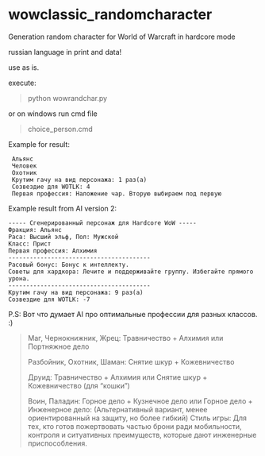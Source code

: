 # wowclassic_randomcharacter
Generation random character for World of Warcraft in hardcore mode

russian language in print and data!

use as is.

execute:
>python wowrandchar.py

or on windows run cmd file
>choice_person.cmd


Example for result:
```
 Альянс
 Человек
 Охотник
 Крутим гачу на вид персонажа: 1 раз(а)
 Созвездие для WOTLK: 4
 Первая профессия: Наложение чар. Вторую выбираем под первую
```

Example result from AI version 2:
```
----- Сгенерированный персонаж для Hardcore WoW -----
Фракция: Альянс
Раса: Высший эльф, Пол: Мужской
Класс: Прист
Первая профессия: Алхимия
----------------------------------------
Расовый бонус: Бонус к интеллекту.
Советы для хардкора: Лечите и поддерживайте группу. Избегайте прямого урона.
----------------------------------------
Крутим гачу на вид персонажа: 9 раз(а)
Созвездие для WOTLK: -7
```

P.S: Вот что думает AI про оптимальные профессии для разных классов. :)
>Маг, Чернокнижник, Жрец: Травничество + Алхимия или Портняжное дело
>
>Разбойник, Охотник, Шаман: Снятие шкур + Кожевничество
>
>Друид: Травничество + Алхимия или Снятие шкур + Кожевничество (для “кошки”)
>
>Воин, Паладин: Горное дело + Кузнечное дело или Горное дело + Инженерное дело: (Альтернативный вариант, менее ориентированный на защиту, но более гибкий) Стиль игры: Для тех, кто готов пожертвовать частью брони ради мобильности, контроля и ситуативных преимуществ, которые дают инженерные приспособления.
